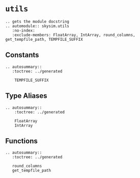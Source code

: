 # `utils`

```{eval-rst}
.. gets the module docstring
.. automodule:: skysim.utils
   :no-index:
   :exclude-members: FloatArray, IntArray, round_columns, get_tempfile_path, TEMPFILE_SUFFIX
```

## Constants

```{eval-rst}
.. autosummary::
   :toctree: ../generated

    TEMPFILE_SUFFIX
```

## Type Aliases

```{eval-rst}
.. autosummary::
    :toctree: ../generated

    FloatArray
    IntArray
```

## Functions

```{eval-rst}
.. autosummary::
   :toctree: ../generated

   round_columns
   get_tempfile_path
```
